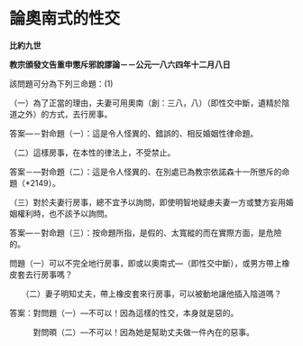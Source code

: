 # 論奧南式的性交


**比約九世**

**教宗頒發文告重申懲斥邪說謬論－－公元一八六四年十二月八日**





該問題可分為下列三命題：(1)

（一）為了正當的理由，夫妻可用奧南（創：三八，八）（即性交中斷，遺精於陰道之外）的方式，去行房事。

答案—－對命題（一）：這是令人怪異的、錯誤的、相反婚姻性律命題。

（二）這樣房事，在本性的律法上，不受禁止。

答案－—對命題（二）：這是令人怪異的、在別處已為教宗依諾森十一所懲斥的命題（*2149）。

（三）對於夫妻行房事，總不宜予以詢問，即使明智地疑慮夫妻一方或雙方妄用婚姻權利時，也不該予以詢問。

答案—－對命題（三）：按命題所指，是假的、太寬縱的而在實際方面，是危險的。

問題（一）可以不完全地行房事，即或以奧南式—（即性交中斷），或男方帶上橡皮套去行房事嗎？

　　（二）妻子明知丈夫，帶上橡皮套來行房事，可以被動地讓他插入陰道嗎？

答案：對問題（一）—不可以！因為這樣的性交，本身就是惡的。

　　　對問暊（二）—不可以！因為她是幫助丈夫做一件內在的惡事。

